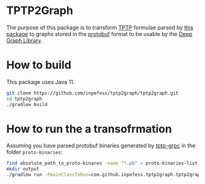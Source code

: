 # TPTP2Graph

The purpose of this package is to transform [TPTP](https://tptp.org) formulae parsed by [this package](https://github.com/inpefess/tptp-grpc) to graphs stored in the [protobuf](https://protobuf.dev) format to be usable by the [Deep Graph Library](https://dgl.ai).

# How to build

This package uses Java 11.

```sh
git clone https://github.com/inpefess/tptp2graph/tptp2graph.git
cd tptp2graph
./gradlew build
```

# How to run the a transofrmation

Assuming you have parsed protobuf binaries generated by [tptp-grpc](https://github.com/inpefess/tptp-grpc) in the folder ``proto-binaries``:

```sh
find absolute_path_to_proto-binares -name "*.pb" > proto-binaries-list.txt
mkdir output
./gradlew run -PmainClassToRun=com.github.inpefess.tptp2graph.tptp2graph.TPTPProto2Graph --args="absolute_path_to_proto-binaries-list.txt absolute_path_to_output_folder"
```
